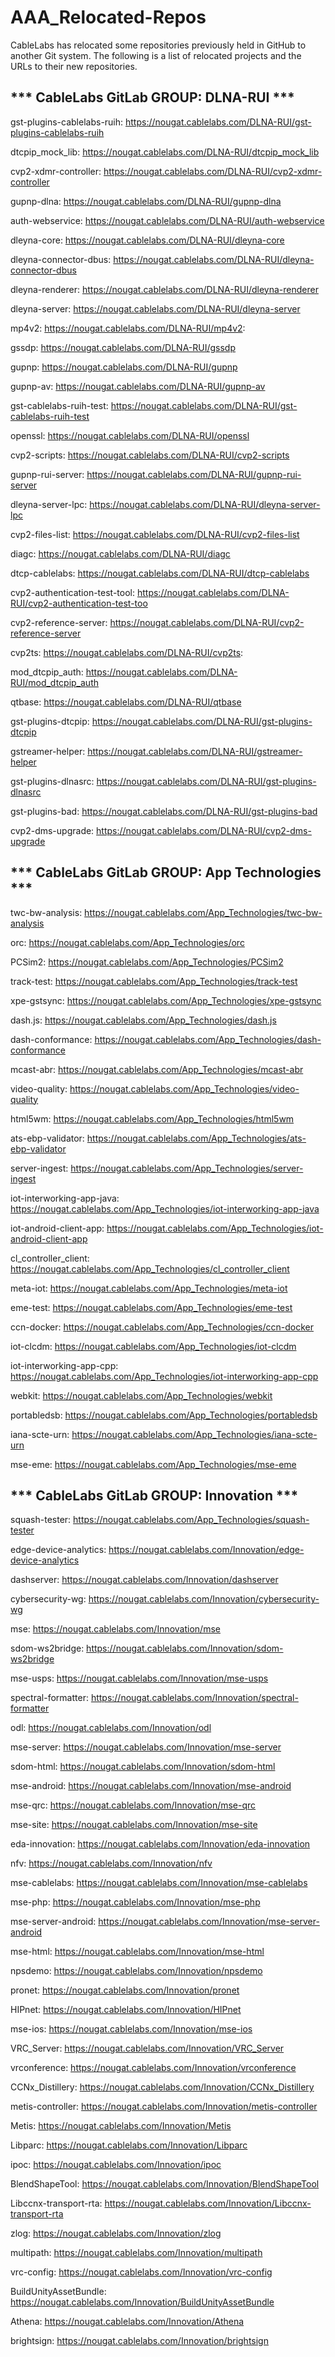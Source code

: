 # AAA_Relocated-Repos

CableLabs has relocated some repositories previously held in GitHub to another Git system.  The following is a list of relocated projects and the URLs to their new repositories.  


*** CableLabs GitLab GROUP:  DLNA-RUI ***
-----------------------------------------


gst-plugins-cablelabs-ruih:  https://nougat.cablelabs.com/DLNA-RUI/gst-plugins-cablelabs-ruih

dtcpip_mock_lib:  https://nougat.cablelabs.com/DLNA-RUI/dtcpip_mock_lib

cvp2-xdmr-controller:  https://nougat.cablelabs.com/DLNA-RUI/cvp2-xdmr-controller

gupnp-dlna:  https://nougat.cablelabs.com/DLNA-RUI/gupnp-dlna

auth-webservice:  https://nougat.cablelabs.com/DLNA-RUI/auth-webservice

dleyna-core:  https://nougat.cablelabs.com/DLNA-RUI/dleyna-core

dleyna-connector-dbus:  https://nougat.cablelabs.com/DLNA-RUI/dleyna-connector-dbus

dleyna-renderer:  https://nougat.cablelabs.com/DLNA-RUI/dleyna-renderer

dleyna-server:  https://nougat.cablelabs.com/DLNA-RUI/dleyna-server

mp4v2:  https://nougat.cablelabs.com/DLNA-RUI/mp4v2:

gssdp:  https://nougat.cablelabs.com/DLNA-RUI/gssdp

gupnp:  https://nougat.cablelabs.com/DLNA-RUI/gupnp

gupnp-av:  https://nougat.cablelabs.com/DLNA-RUI/gupnp-av

gst-cablelabs-ruih-test:  https://nougat.cablelabs.com/DLNA-RUI/gst-cablelabs-ruih-test

openssl:  https://nougat.cablelabs.com/DLNA-RUI/openssl

cvp2-scripts:  https://nougat.cablelabs.com/DLNA-RUI/cvp2-scripts

gupnp-rui-server:  https://nougat.cablelabs.com/DLNA-RUI/gupnp-rui-server

dleyna-server-lpc:  https://nougat.cablelabs.com/DLNA-RUI/dleyna-server-lpc

cvp2-files-list:  https://nougat.cablelabs.com/DLNA-RUI/cvp2-files-list

diagc:  https://nougat.cablelabs.com/DLNA-RUI/diagc

dtcp-cablelabs:  https://nougat.cablelabs.com/DLNA-RUI/dtcp-cablelabs

cvp2-authentication-test-tool:  https://nougat.cablelabs.com/DLNA-RUI/cvp2-authentication-test-too

cvp2-reference-server:  https://nougat.cablelabs.com/DLNA-RUI/cvp2-reference-server

cvp2ts:  https://nougat.cablelabs.com/DLNA-RUI/cvp2ts:

mod_dtcpip_auth:  https://nougat.cablelabs.com/DLNA-RUI/mod_dtcpip_auth

qtbase:  https://nougat.cablelabs.com/DLNA-RUI/qtbase

gst-plugins-dtcpip:  https://nougat.cablelabs.com/DLNA-RUI/gst-plugins-dtcpip

gstreamer-helper:  https://nougat.cablelabs.com/DLNA-RUI/gstreamer-helper

gst-plugins-dlnasrc:  https://nougat.cablelabs.com/DLNA-RUI/gst-plugins-dlnasrc

gst-plugins-bad:  https://nougat.cablelabs.com/DLNA-RUI/gst-plugins-bad

cvp2-dms-upgrade:  https://nougat.cablelabs.com/DLNA-RUI/cvp2-dms-upgrade



*** CableLabs GitLab GROUP:  App Technologies ***
-------------------------------------------------

twc-bw-analysis:  https://nougat.cablelabs.com/App_Technologies/twc-bw-analysis

orc:  https://nougat.cablelabs.com/App_Technologies/orc

PCSim2:  https://nougat.cablelabs.com/App_Technologies/PCSim2

track-test:  https://nougat.cablelabs.com/App_Technologies/track-test

xpe-gstsync:  https://nougat.cablelabs.com/App_Technologies/xpe-gstsync

dash.js:  https://nougat.cablelabs.com/App_Technologies/dash.js

dash-conformance:  https://nougat.cablelabs.com/App_Technologies/dash-conformance

mcast-abr:  https://nougat.cablelabs.com/App_Technologies/mcast-abr

video-quality:  https://nougat.cablelabs.com/App_Technologies/video-quality

html5wm: https://nougat.cablelabs.com/App_Technologies/html5wm

ats-ebp-validator:  https://nougat.cablelabs.com/App_Technologies/ats-ebp-validator

server-ingest:  https://nougat.cablelabs.com/App_Technologies/server-ingest

iot-interworking-app-java: https://nougat.cablelabs.com/App_Technologies/iot-interworking-app-java

iot-android-client-app:  https://nougat.cablelabs.com/App_Technologies/iot-android-client-app

cl_controller_client:  https://nougat.cablelabs.com/App_Technologies/cl_controller_client

meta-iot:  https://nougat.cablelabs.com/App_Technologies/meta-iot

eme-test:  https://nougat.cablelabs.com/App_Technologies/eme-test

ccn-docker:  https://nougat.cablelabs.com/App_Technologies/ccn-docker

iot-clcdm:  https://nougat.cablelabs.com/App_Technologies/iot-clcdm

iot-interworking-app-cpp:  https://nougat.cablelabs.com/App_Technologies/iot-interworking-app-cpp

webkit: https://nougat.cablelabs.com/App_Technologies/webkit

portabledsb:  https://nougat.cablelabs.com/App_Technologies/portabledsb

iana-scte-urn:  https://nougat.cablelabs.com/App_Technologies/iana-scte-urn

mse-eme:  https://nougat.cablelabs.com/App_Technologies/mse-eme


*** CableLabs GitLab GROUP:  Innovation ***
-------------------------------------------

squash-tester: https://nougat.cablelabs.com/App_Technologies/squash-tester

edge-device-analytics: https://nougat.cablelabs.com/Innovation/edge-device-analytics

dashserver: https://nougat.cablelabs.com/Innovation/dashserver

cybersecurity-wg: https://nougat.cablelabs.com/Innovation/cybersecurity-wg

mse: https://nougat.cablelabs.com/Innovation/mse

sdom-ws2bridge: https://nougat.cablelabs.com/Innovation/sdom-ws2bridge

mse-usps: https://nougat.cablelabs.com/Innovation/mse-usps

spectral-formatter: https://nougat.cablelabs.com/Innovation/spectral-formatter

odl: https://nougat.cablelabs.com/Innovation/odl

mse-server: https://nougat.cablelabs.com/Innovation/mse-server

sdom-html: https://nougat.cablelabs.com/Innovation/sdom-html

mse-android: https://nougat.cablelabs.com/Innovation/mse-android

mse-qrc: https://nougat.cablelabs.com/Innovation/mse-qrc

mse-site: https://nougat.cablelabs.com/Innovation/mse-site

eda-innovation: https://nougat.cablelabs.com/Innovation/eda-innovation

nfv: https://nougat.cablelabs.com/Innovation/nfv

mse-cablelabs: https://nougat.cablelabs.com/Innovation/mse-cablelabs

mse-php: https://nougat.cablelabs.com/Innovation/mse-php

mse-server-android: https://nougat.cablelabs.com/Innovation/mse-server-android

mse-html: https://nougat.cablelabs.com/Innovation/mse-html

npsdemo: https://nougat.cablelabs.com/Innovation/npsdemo

pronet: https://nougat.cablelabs.com/Innovation/pronet

HIPnet: https://nougat.cablelabs.com/Innovation/HIPnet

mse-ios: https://nougat.cablelabs.com/Innovation/mse-ios

VRC_Server: https://nougat.cablelabs.com/Innovation/VRC_Server

vrconference: https://nougat.cablelabs.com/Innovation/vrconference

CCNx_Distillery: https://nougat.cablelabs.com/Innovation/CCNx_Distillery

metis-controller: https://nougat.cablelabs.com/Innovation/metis-controller

Metis: https://nougat.cablelabs.com/Innovation/Metis

Libparc: https://nougat.cablelabs.com/Innovation/Libparc

ipoc: https://nougat.cablelabs.com/Innovation/ipoc

BlendShapeTool: https://nougat.cablelabs.com/Innovation/BlendShapeTool

Libccnx-transport-rta: https://nougat.cablelabs.com/Innovation/Libccnx-transport-rta

zlog: https://nougat.cablelabs.com/Innovation/zlog

multipath: https://nougat.cablelabs.com/Innovation/multipath

vrc-config: https://nougat.cablelabs.com/Innovation/vrc-config

BuildUnityAssetBundle: https://nougat.cablelabs.com/Innovation/BuildUnityAssetBundle

Athena: https://nougat.cablelabs.com/Innovation/Athena

brightsign: https://nougat.cablelabs.com/Innovation/brightsign



